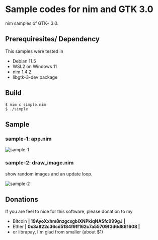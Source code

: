 Sample codes for nim and GTK 3.0
=========================================================
nim samples of GTK+ 3.0.


Prerequiresites/ Dependency
--------------------------
This samples were tested in

- Debian 11.5
- WSL2 on Windows 11
- nim 1.4.2
- libgtk-3-dev package



Build
--------------------------

```shell
$ nim c simple.nim
$ ./simple
```


Sample
--------------------------

### sample-1: app.nim

![sample-1](https://user-images.githubusercontent.com/11357613/197081053-4741b415-ae4f-4434-a643-da94a1777972.png)


### sample-2: draw_image.nim
show random images and an update loop.

![sample-2](https://user-images.githubusercontent.com/11357613/199361872-6443c4d0-7b88-4dbe-8d3f-7c5c3626a871.png)


Donations
---------------------
If you are feel to nice for this software, please donation to my

- Bitcoin **| 19AyoXxhm8nzgcxgbiXNPkiqNASfc999gJ |**
- Ether **| 0x3a822c36cd5184f9ff162c7a55709f3d6d861608 |**
- or librapay, I'm glad from smaller (about $1)

<!-- vi: fdm=marker
  -->

